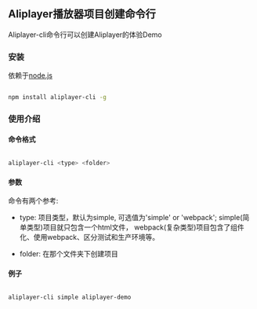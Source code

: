## Aliplayer播放器项目创建命令行

Aliplayer-cli命令行可以创建Aliplayer的体验Demo


### 安装

依赖于[node.js](https://nodejs.org)

```sh

npm install aliplayer-cli -g

```

### 使用介绍

#### 命令格式

```sh

aliplayer-cli <type> <folder>

```

#### 参数

命令有两个参考:

- type: 项目类型，默认为simple, 可选值为'simple' or 'webpack'; simple(简单类型)项目就只包含一个html文件， webpack(复杂类型)项目包含了组件化、使用webpack、区分测试和生产环境等。

- folder: 在那个文件夹下创建项目


#### 例子

```sh

aliplayer-cli simple aliplayer-demo

```


